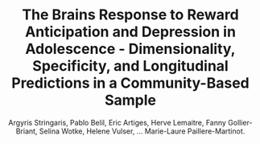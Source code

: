 ---
author: Argyris Stringaris, Pablo Belil, Eric Artiges, Herve Lemaitre, Fanny Gollier-Briant, Selina Wotke, Helene Vulser, ... Marie-Laure Paillere-Martinot.
title: The Brains Response to Reward Anticipation and Depression in Adolescence - Dimensionality, Specificity, and Longitudinal Predictions in a Community-Based Sample
journal: AMERICAN JOURNAL OF PSYCHIATRY
year: 2015
type: article
doi: 10.1176/appi.ajp.2015.14101298
volume: 172
number: 12
pages: 1215--1223
---